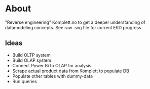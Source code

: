 # About
"Reverse engineering" Komplett.no to get a deeper understanding of datamodeling concepts. See raw .svg file for current ERD progress.

## Ideas
- Build OLTP system
- Build OLAP system
- Connect Power Bi to OLAP for analysis
- Scrape actual product data from Komplett to populate DB
- Populate other tables with dummy-data
- Run queries
